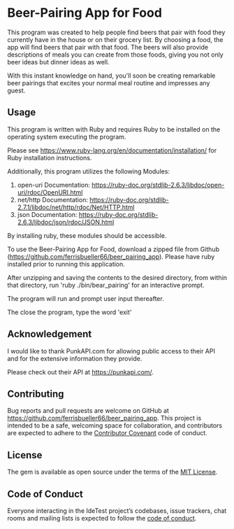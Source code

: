 # Beer-Pairing App for Food

This program was created to help people find beers that pair with food they currently have in the house or on their grocery list.
By choosing a food, the app will find beers that pair with that food. The beers will also provide descriptions of meals you can create from those foods, giving you not only beer ideas but dinner ideas as well.

With this instant knowledge on hand, you'll soon be creating remarkable beer pairings that excites your normal meal routine and impresses any guest.

## Usage

This program is written with Ruby and requires Ruby to be installed on the operating system executing the program.

Please see https://www.ruby-lang.org/en/documentation/installation/ for Ruby installation instructions.

Additionally, this program utilizes the following Modules:

1. open-uri
Documentation: https://ruby-doc.org/stdlib-2.6.3/libdoc/open-uri/rdoc/OpenURI.html
2. net/http
Documentation: https://ruby-doc.org/stdlib-2.7.1/libdoc/net/http/rdoc/Net/HTTP.html
3. json
Documentation: https://ruby-doc.org/stdlib-2.6.3/libdoc/json/rdoc/JSON.html

By installing ruby, these modules should be accessible.


To use the Beer-Pairing App for Food, download a zipped file from Github (https://github.com/ferrisbueller66/beer_pairing_app).
Please have ruby installed prior to running this application.

After unzipping and saving the contents to the desired directory, from within that directory, run 'ruby ./bin/bear_pairing' for an interactive prompt.

The program will run and prompt user input thereafter.

The close the program, type the word 'exit'

## Acknowledgement

I would like to thank PunkAPI.com for allowing public access to their API and for the extensive information they provide.

Please check out their API at https://punkapi.com/.


## Contributing

Bug reports and pull requests are welcome on GitHub at https://github.com/ferrisbueller66/beer_pairing_app. This project is intended to be a safe, welcoming space for collaboration, and contributors are expected to adhere to the [Contributor Covenant](http://contributor-covenant.org) code of conduct.

## License

The gem is available as open source under the terms of the [MIT License](https://opensource.org/licenses/MIT).

## Code of Conduct

Everyone interacting in the IdeTest project’s codebases, issue trackers, chat rooms and mailing lists is expected to follow the [code of conduct](https://github.com/ferrisbueller66/beer_pairing_app/blob/master/CODE_OF_CONDUCT.md).
